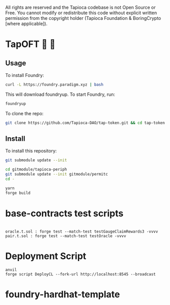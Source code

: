 All rights are reserved and the Tapioca codebase is not Open Source or Free. You cannot modify or redistribute this code without explicit written permission from the copyright holder (Tapioca Foundation & BoringCrypto [where applicable]).

# TapOFT 🍹 🤙

## Usage

To install Foundry:

```sh
curl -L https://foundry.paradigm.xyz | bash
```

This will download foundryup. To start Foundry, run:

```sh
foundryup
```

To clone the repo:

```sh
git clone https://github.com/Tapioca-DAO/tap-token.git && cd tap-token
```

## Install

To install this repository:

```bash
git submodule update --init

cd gitmodule/tapioca-periph
git submodule update --init gitmodule/permitc
cd -

yarn
forge build
```

# base-contracts test scripts

```

oracle.t.sol : forge test --match-test testGaugeClaimRewards3 -vvvv
pair.t.sol : forge test --match-test testOracle -vvvv
```

# Deployment Script

```
anvil
forge script DeployCL --fork-url http://localhost:8545 --broadcast
```
# foundry-hardhat-template
